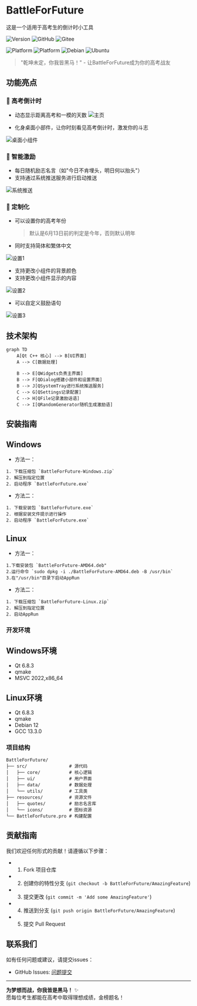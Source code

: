 # BattleForFuture
这是一个适用于高考生的倒计时小工具

![Version](https://img.shields.io/badge/Version-2.0.0-brightgreen)
![GitHub](https://img.shields.io/badge/GitHub-181717?&logo=github&logoColor=white)
![Gitee](https://img.shields.io/badge/Gitee-609926?&logo=gitee&logoColor=white)

![Platform](https://img.shields.io/badge/Platform-Windows-lightblue)
![Platform](https://img.shields.io/badge/Platform-Linux-lightyellow)
![Debian](https://img.shields.io/badge/Debian-A81D33?logo=debian&logoColor=white)
![Ubuntu](https://img.shields.io/badge/Ubuntu-E95420?logo=ubuntu&logoColor=white)


> "乾坤未定，你我皆黑马！" - 让BattleForFuture成为你的高考战友

## 功能亮点

### 🚀 高考倒计时
- 动态显示距离高考和一模的天数
![主页](https://github.com/BuBaiMengJ4/BattleForFuture/blob/main/Image/Home.png?raw=true)

- 化身桌面小部件，让你时刻看见高考倒计时，激发你的斗志
  
![桌面小组件](https://github.com/BuBaiMengJ4/BattleForFuture/blob/main/Image/Widget.png?raw=true)

### 💪 智能激励
- 每日随机励志名言（如"今日不肯埋头，明日何以抬头"）
- 支持通过系统推送服务进行启动推送
  
![系统推送](https://raw.githubusercontent.com/BuBaiMengJ4/BattleForFuture/refs/heads/main/Image/Notice.png)

### 🎉 定制化
- 可以设置你的高考年份
  > 默认是6月13日前的判定是今年，否则默认明年
- 同时支持简体和繁体中文
  
![设置1](https://github.com/BuBaiMengJ4/BattleForFuture/blob/main/Image/Setting1.png?raw=true)

- 支持更改小组件的背景颜色
- 支持更改小组件显示的内容

![设置2](https://github.com/BuBaiMengJ4/BattleForFuture/blob/main/Image/Setting2.png?raw=true)

- 可以自定义鼓励语句

![设置3](https://github.com/BuBaiMengJ4/BattleForFuture/blob/main/Image/Setting3.png?raw=true)



## 技术架构

```mermaid
graph TD
    A[Qt C++ 核心] --> B[UI界面]
    A --> C[数据处理]
    
    B --> E[QWidgets负责主界面]
    B --> F[QDialog搭建小部件和设置界面]
    B --> J[QSystemTray进行系统推送服务]
    C --> G[QSettings记录配置]
    C --> H[QFile记录激励话语]
    C --> I[QRandomGenerator随机生成激励语]
```

## 安装指南

## Windows
- 方法一：
```
1. 下载压缩包 `BattleForFuture-Windows.zip`
2. 解压到指定位置
2. 启动程序 `BattleForFuture.exe`
```
- 方法二：
```
1. 下载安装包 `BattleForFuture.exe`
2. 根据安装文件提示进行操作
2. 启动程序 `BattleForFuture.exe`
```
## Linux
- 方法一：
```
1.下载安装包 `BattleForFuture-AMD64.deb"
2.运行命令 `sudo dpkg -i ./BattleForFuture-AMD64.deb -B /usr/bin`
3.在"/usr/bin"目录下启动AppRun
```
- 方法二：
```
1. 下载压缩包 `BattleForFuture-Linux.zip`
2. 解压到指定位置
2. 启动AppRun
```
### 开发环境
## Windows环境
- Qt 6.8.3
- qmake
- MSVC 2022,x86_64

## Linux环境
- Qt 6.8.3
- qmake
- Debian 12
- GCC 13.3.0

### 项目结构
```
BattleForFuture/
├── src/                # 源代码
│   ├── core/           # 核心逻辑
│   ├── ui/             # 用户界面
│   ├── data/           # 数据处理
│   └── utils/          # 工具类
├── resources/          # 资源文件
│   ├── quotes/         # 励志名言库
│   └── icons/          # 图标资源
└── BattleForFuture.pro # 构建配置
```

## 贡献指南

我们欢迎任何形式的贡献！请遵循以下步骤：

- 1. Fork 项目仓库  
- 2. 创建你的特性分支 (`git checkout -b BattleForFuture/AmazingFeature`)
- 3. 提交更改 (`git commit -m 'Add some AmazingFeature'`)
- 4. 推送到分支 (`git push origin BattleForFuture/AmazingFeature`)
- 5. 提交 Pull Request

## 联系我们

如有任何问题或建议，请提交issues：
- GitHub Issues: [问题提交](https://github.com/BuBaiMengJ4/BattleForFuture/issues)

---

**为梦想而战，你我皆是黑马！** ✨  
愿每位考生都能在高考中取得理想成绩，金榜题名！
